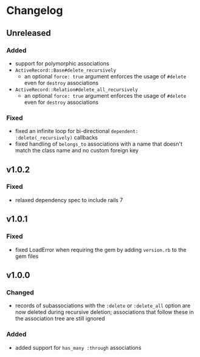 # Changelog

## Unreleased
### Added
- support for polymorphic associations
- `ActiveRecord::Base#delete_recursively`
  - an optional `force: true` argument enforces the usage of `#delete` even for `destroy` associations
- `ActiveRecord::Relation#delete_all_recursively`
  - an optional `force: true` argument enforces the usage of `#delete` even for `destroy` associations

### Fixed
- fixed an infinite loop for bi-directional `dependent: :delete(_recursively)` callbacks
- fixed handling of `belongs_to` associations with a name that doesn't match the class name and no custom foreign key

## v1.0.2
### Fixed
- relaxed dependency spec to include rails 7

## v1.0.1
### Fixed
- fixed LoadError when requiring the gem by adding `version.rb` to the gem files

## v1.0.0
### Changed
- records of subassociations with the `:delete` or `:delete_all` option are now deleted during recursive deletion; associations that follow these in the association tree are still ignored

### Added
- added support for `has_many :through` associations
